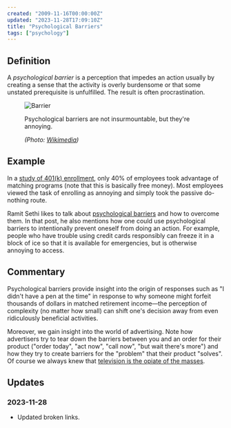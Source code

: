 ```yaml
---
created: "2009-11-16T00:00:00Z"
updated: "2023-11-28T17:09:10Z"
title: "Psychological Barriers"
tags: ["psychology"]
---
```


## Definition

<div class="entry-summary" markdown="1">

A _psychological barrier_ is a perception that impedes an action usually by
creating a sense that the activity is overly burdensome or that some unstated
prerequisite is unfulfilled. The result is often procrastination.

</div>

<figure markdown="1">

![Barrier]({{thumbnail}})

<figcaption>
  Psychological barriers are not insurmountable, but they're annoying.
  <address markdown="1">

(Photo: [Wikimedia](http://commons.wikimedia.org/wiki/File:Boom_barrier.jpg))</address>

</figcaption>
</figure><!--more-->

## Example

In a [study of 401(k) enrollment](http://www.nber.org/programs/ag/rrc/04-08LaibsonFinal.pdf),
only 40% of employees took advantage of matching programs (note that this is
basically free money). Most employees viewed the task of enrolling as annoying
and simply took the passive do-nothing route.

Ramit Sethi likes to talk about [psychological barriers](https://www.getrichslowly.org/passive-barriers/)
and how to overcome them. In that post, he also mentions how one could use
psychological barriers to intentionally prevent oneself from doing an action.
For example, people who have trouble using credit cards responsibly can freeze
it in a block of ice so that it is available for emergencies, but is otherwise
annoying to access.

## Commentary

Psychological barriers provide insight into the origin of responses such as
"I didn't have a pen at the time" in response to why someone might forfeit
thousands of dollars in matched retirement income&mdash;the perception of
complexity (no matter how small) can shift one's decision away from even
ridiculously beneficial activities.

Moreover, we gain insight into the world of advertising. Note how advertisers
try to tear down the barriers between you and an order for their product
("order today", "act now", "call now", "but wait there's more") and how they try
to create barriers for the "problem" that their product "solves". Of course we
always knew that
[television is the opiate of the masses](http://www.gocomics.com/calvinandhobbes/1986/01/19/).

## Updates

### <span class="rel-date" title="2023-11-28T17:09:10Z">2023-11-28</span>

- Updated broken links.
